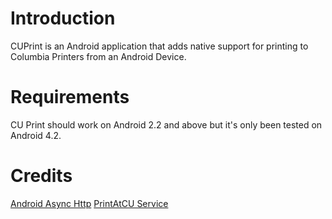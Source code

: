 

Introduction
============
CUPrint is an Android application that adds native support for printing to Columbia Printers from an Android Device. 


Requirements
============
CU Print should work on Android 2.2 and above but it's only been tested on Android 4.2. 


Credits
=============
[Android Async Http](http://loopj.com/android-async-http/) 
[PrintAtCU Service](http://www.printatcu.com)
